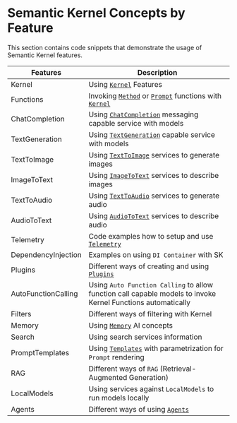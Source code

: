 # Semantic Kernel Concepts by Feature

This section contains code snippets that demonstrate the usage of Semantic Kernel features.

| Features | Description |
| -------- | ----------- |
| Kernel | Using [`Kernel`](https://github.com/microsoft/semantic-kernel/blob/main/dotnet/src/SemanticKernel.Abstractions/Kernel.cs) Features |
| Functions | Invoking [`Method`](https://github.com/microsoft/semantic-kernel/blob/main/dotnet/src/SemanticKernel.Core/Functions/KernelFunctionFromMethod.cs) or [`Prompt`](https://github.com/microsoft/semantic-kernel/blob/main/dotnet/src/SemanticKernel.Core/Functions/KernelFunctionFromPrompt.cs) functions with [`Kernel`](https://github.com/microsoft/semantic-kernel/blob/main/dotnet/src/SemanticKernel.Abstractions/Kernel.cs) |
| ChatCompletion | Using [`ChatCompletion`](https://github.com/microsoft/semantic-kernel/blob/main/dotnet/src/SemanticKernel.Abstractions/AI/ChatCompletion/IChatCompletionService.cs) messaging capable service with models  |
| TextGeneration | Using [`TextGeneration`](https://github.com/microsoft/semantic-kernel/blob/main/dotnet/src/SemanticKernel.Abstractions/AI/TextGeneration/ITextGenerationService.cs) capable service with models  |
| TextToImage | Using [`TextToImage`](https://github.com/microsoft/semantic-kernel/blob/main/dotnet/src/SemanticKernel.Abstractions/AI/TextToImage/ITextToImageService.cs) services to generate images |
| ImageToText | Using [`ImageToText`](https://github.com/microsoft/semantic-kernel/blob/main/dotnet/src/SemanticKernel.Abstractions/AI/ImageToText/IImageToTextService.cs) services to describe images |
| TextToAudio | Using [`TextToAudio`](https://github.com/microsoft/semantic-kernel/blob/main/dotnet/src/SemanticKernel.Abstractions/AI/TextToAudio/ITextToAudioService.cs) services to generate audio |  
| AudioToText | Using [`AudioToText`](https://github.com/microsoft/semantic-kernel/blob/main/dotnet/src/SemanticKernel.Abstractions/AI/AudioToText/IAudioToTextService.cs) services to describe audio | 
| Telemetry | Code examples how to setup and use [`Telemetry`](https://github.com/microsoft/semantic-kernel/blob/main/dotnet/docs/TELEMETRY.md) |
| DependencyInjection | Examples on using `DI Container` with SK  |
| Plugins | Different ways of creating and using [`Plugins`](https://github.com/microsoft/semantic-kernel/blob/main/dotnet/src/SemanticKernel.Abstractions/Functions/KernelPlugin.cs) |
| AutoFunctionCalling | Using `Auto Function Calling` to allow function call capable models to invoke Kernel Functions automatically |
| Filters | Different ways of filtering with Kernel |
| Memory | Using [`Memory`](https://github.com/microsoft/semantic-kernel/tree/main/dotnet/src/SemanticKernel.Abstractions/Memory) AI concepts |
| Search | Using search services information |
| PromptTemplates | Using [`Templates`](https://github.com/microsoft/semantic-kernel/blob/main/dotnet/src/SemanticKernel.Abstractions/PromptTemplate/IPromptTemplate.cs) with parametrization for `Prompt` rendering  |
| RAG | Different ways of `RAG` (Retrieval-Augmented Generation) |
| LocalModels | Using services against `LocalModels` to run models locally |
| Agents | Different ways of using [`Agents`](./Agents/README.md)  |
